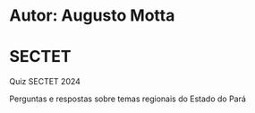 # Autor: Augusto Motta
# SECTET

Quiz SECTET 2024

Perguntas e respostas sobre temas regionais do Estado do Pará

